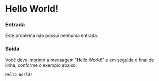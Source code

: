 # Hello World!

### Entrada
Este problema não possui nenhuma entrada.

### Saída
Você deve imprimir a mensagem "Hello World!" e em seguida o final de linha, conforme o exemplo abaixo.
```bash
Hello World!
```